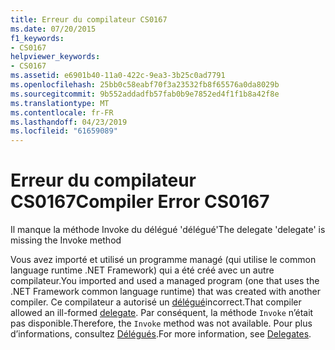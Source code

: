 ```yaml
---
title: Erreur du compilateur CS0167
ms.date: 07/20/2015
f1_keywords:
- CS0167
helpviewer_keywords:
- CS0167
ms.assetid: e6901b40-11a0-422c-9ea3-3b25c0ad7791
ms.openlocfilehash: 25bb0c58eabf70f3a23532fb8f65576a0da8029b
ms.sourcegitcommit: 9b552addadfb57fab0b9e7852ed4f1f1b8a42f8e
ms.translationtype: MT
ms.contentlocale: fr-FR
ms.lasthandoff: 04/23/2019
ms.locfileid: "61659089"
---
```

# <a name="compiler-error-cs0167"></a><span data-ttu-id="98f81-102">Erreur du compilateur CS0167</span><span class="sxs-lookup"><span data-stu-id="98f81-102">Compiler Error CS0167</span></span>
<span data-ttu-id="98f81-103">Il manque la méthode Invoke du délégué 'délégué'</span><span class="sxs-lookup"><span data-stu-id="98f81-103">The delegate 'delegate' is missing the Invoke method</span></span>  
  
 <span data-ttu-id="98f81-104">Vous avez importé et utilisé un programme managé (qui utilise le common language runtime .NET Framework) qui a été créé avec un autre compilateur.</span><span class="sxs-lookup"><span data-stu-id="98f81-104">You imported and used a managed program (one that uses the .NET Framework common language runtime) that was created with another compiler.</span></span> <span data-ttu-id="98f81-105">Ce compilateur a autorisé un [délégué](../../csharp/language-reference/keywords/delegate.md)incorrect.</span><span class="sxs-lookup"><span data-stu-id="98f81-105">That compiler allowed an ill-formed [delegate](../../csharp/language-reference/keywords/delegate.md).</span></span> <span data-ttu-id="98f81-106">Par conséquent, la méthode `Invoke` n’était pas disponible.</span><span class="sxs-lookup"><span data-stu-id="98f81-106">Therefore, the `Invoke` method was not available.</span></span> <span data-ttu-id="98f81-107">Pour plus d’informations, consultez [Délégués](../../csharp/programming-guide/delegates/index.md).</span><span class="sxs-lookup"><span data-stu-id="98f81-107">For more information, see [Delegates](../../csharp/programming-guide/delegates/index.md).</span></span>
